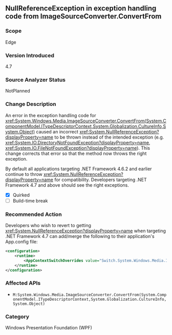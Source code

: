 ## NullReferenceException in exception handling code from ImageSourceConverter.ConvertFrom

### Scope
Edge

### Version Introduced
4.7

### Source Analyzer Status
NotPlanned

### Change Description

An error in the exception handling code for
<xref:System.Windows.Media.ImageSourceConverter.ConvertFrom(System.ComponentModel.ITypeDescriptorContext,System.Globalization.CultureInfo,System.Object)>
caused an incorrect <xref:System.NullReferenceException?displayProperty=name> to
be thrown instead of the intended exception (e.g.
<xref:System.IO.DirectoryNotFoundException?displayProperty=name>,
<xref:System.IO.FileNotFoundException?displayProperty=name>). This change
corrects that error so that the method now throws the right exception. <p/>

By default all applications targeting .NET Framework 4.6.2 and earlier continue to throw <xref:System.NullReferenceException?displayProperty=name> for
compatibility. Developers targeting .NET Framework 4.7 and above should see the
right exceptions.

- [x] Quirked
- [ ] Build-time break

### Recommended Action

Developers who wish to revert to getting
<xref:System.NullReferenceException?displayProperty=name> when targeting .NET
Framework 4.7 can add/merge the following to their application's App.config
file:

```xml
<configuration>
    <runtime>
        <AppContextSwitchOverrides value="Switch.System.Windows.Media.ImageSourceConverter.OverrideExceptionWithNullReferenceException=true"/>
    </runtime>
</configuration>
```

### Affected APIs
- `M:System.Windows.Media.ImageSourceConverter.ConvertFrom(System.ComponentModel.ITypeDescriptorContext,System.Globalization.CultureInfo,System.Object)`

### Category
Windows Presentation Foundation (WPF)

<!--
### Original Bug
223209
-->

<!-- breaking change id: 177 -->
